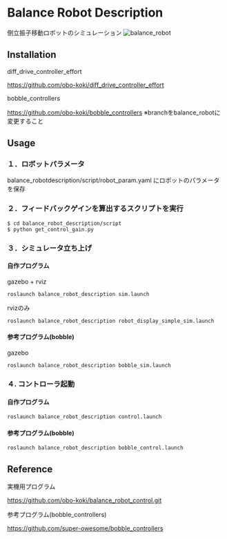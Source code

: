 # Balance Robot Description
倒立振子移動ロボットのシミュレーション
![balance_robot](https://user-images.githubusercontent.com/60743930/104920146-b5a27e80-59da-11eb-8a1b-30fabd63d69b.png)

## Installation
diff_drive_controller_effort

https://github.com/obo-koki/diff_drive_controller_effort

bobble_controllers

https://github.com/obo-koki/bobble_controllers
※branchをbalance_robotに変更すること

## Usage
### １．ロボットパラメータ
balance_robotdescription/script/robot_param.yaml にロボットのパラメータを保存

### ２．フィードバックゲインを算出するスクリプトを実行
```
$ cd balance_robot_description/script
$ python get_control_gain.py
```
### ３．シミュレータ立ち上げ   
#### 自作プログラム 
gazebo + rviz
```
roslaunch balance_robot_description sim.launch
```
rvizのみ   
```
roslaunch balance_robot_description robot_display_simple_sim.launch
```
#### 参考プログラム(bobble)
gazebo
```
roslaunch balance_robot_description bobble_sim.launch
```

### ４. コントローラ起動
#### 自作プログラム
```
roslaunch balance_robot_description control.launch
```
#### 参考プログラム(bobble)
```
roslaunch balance_robot_description bobble_control.launch
```

## Reference

実機用プログラム

https://github.com/obo-koki/balance_robot_control.git

参考プログラム(bobble_controllers)

https://github.com/super-owesome/bobble_controllers